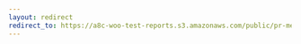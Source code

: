 ```yaml
---
layout: redirect
redirect_to: https://a8c-woo-test-reports.s3.amazonaws.com/public/pr-merge/44865/api/index.html
---
```


